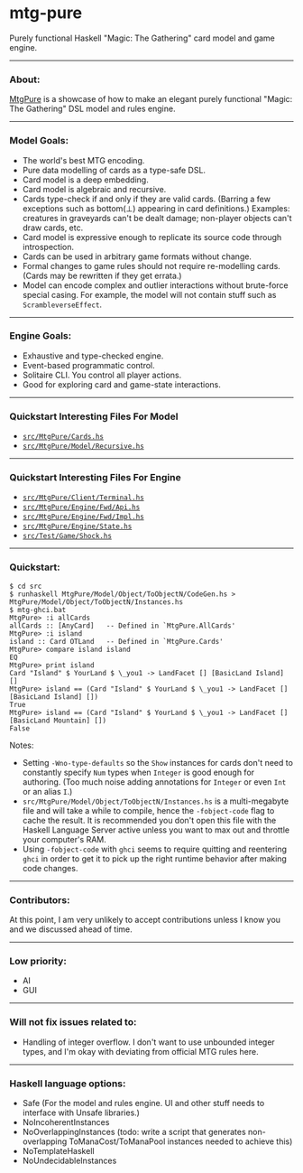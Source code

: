 # mtg-pure
Purely functional Haskell "Magic: The Gathering" card model and game engine.

---

### About:

 [MtgPure](https://github.com/thomaseding/mtg-pure) is a showcase of how to make an elegant purely functional "Magic: The Gathering" DSL model and rules engine.

---

### Model Goals:
- The world's best MTG encoding.
- Pure data modelling of cards as a type-safe DSL.
- Card model is a deep embedding.
- Card model is algebraic and recursive.
- Cards type-check if and only if they are valid cards. (Barring a few exceptions such as bottom(⊥) appearing in card definitions.) Examples: creatures in graveyards can't be dealt damage; non-player objects can't draw cards, etc.
- Card model is expressive enough to replicate its source code through introspection.
- Cards can be used in arbitrary game formats without change.
- Formal changes to game rules should not require re-modelling cards. (Cards may be rewritten if they get errata.)
- Model can encode complex and outlier interactions without brute-force special casing. For example, the model will not contain stuff such as `ScrambleverseEffect`.

---

### Engine Goals:
- Exhaustive and type-checked engine.
- Event-based programmatic control.
- Solitaire CLI. You control all player actions.
- Good for exploring card and game-state interactions.

---

### Quickstart Interesting Files For Model

- [`src/MtgPure/Cards.hs`](src/MtgPure/Cards.hs)
- [`src/MtgPure/Model/Recursive.hs`](src/MtgPure/Model/Recursive.hs)

---

### Quickstart Interesting Files For Engine

- [`src/MtgPure/Client/Terminal.hs`](src/MtgPure/Client/Terminal.hs)
- [`src/MtgPure/Engine/Fwd/Api.hs`](src/MtgPure/Engine/Fwd/Api.hs)
- [`src/MtgPure/Engine/Fwd/Impl.hs`](src/MtgPure/Engine/Fwd/Impl.hs)
- [`src/MtgPure/Engine/State.hs`](src/MtgPure/Engine/State.hs)
- [`src/Test/Game/Shock.hs`](src/Test/Game/Shock.hs)

---

### Quickstart:
```
$ cd src
$ runhaskell MtgPure/Model/Object/ToObjectN/CodeGen.hs > MtgPure/Model/Object/ToObjectN/Instances.hs
$ mtg-ghci.bat
MtgPure> :i allCards
allCards :: [AnyCard]   -- Defined in `MtgPure.AllCards'
MtgPure> :i island
island :: Card OTLand   -- Defined in `MtgPure.Cards'
MtgPure> compare island island
EQ
MtgPure> print island
Card "Island" $ YourLand $ \_you1 -> LandFacet [] [BasicLand Island] []
MtgPure> island == (Card "Island" $ YourLand $ \_you1 -> LandFacet [] [BasicLand Island] [])
True
MtgPure> island == (Card "Island" $ YourLand $ \_you1 -> LandFacet [] [BasicLand Mountain] [])
False
```
Notes:
 - Setting `-Wno-type-defaults` so the `Show` instances for cards don't need to constantly specify `Num` types when `Integer` is good enough for authoring. (Too much noise adding annotations for `Integer` or even `Int` or an alias `I`.)
 - `src/MtgPure/Model/Object/ToObjectN/Instances.hs` is a multi-megabyte file and will take a while to compile, hence the `-fobject-code` flag to cache the result. It is recommended you don't open this file with the Haskell Language Server active unless you want to max out and throttle your computer's RAM.
- Using `-fobject-code` with `ghci` seems to require quitting and reentering `ghci` in order to get it to pick up the right runtime behavior after making code changes.
---

### Contributors:
At this point, I am very unlikely to accept contributions unless I know you and we discussed ahead of time.

---

### Low priority:
- AI
- GUI

---

### Will not fix issues related to:
- Handling of integer overflow. I don't want to use unbounded integer types, and I'm okay with deviating from official MTG rules here.

---

### Haskell language options:
- Safe (For the model and rules engine. UI and other stuff needs to interface with Unsafe libraries.)
- NoIncoherentInstances
- NoOverlappingInstances (todo: write a script that generates non-overlapping ToManaCost/ToManaPool instances needed to achieve this)
- NoTemplateHaskell
- NoUndecidableInstances 
